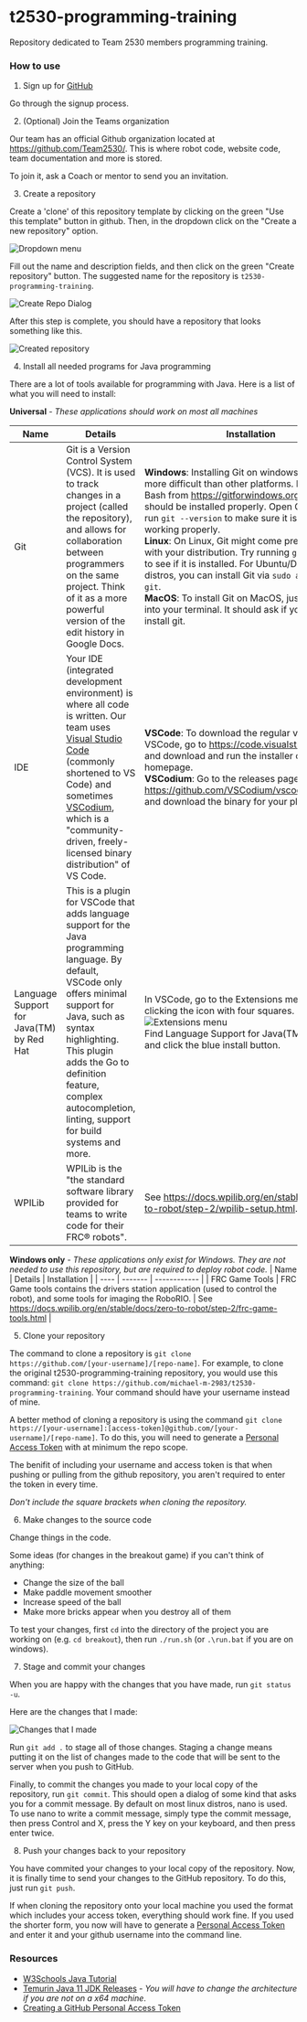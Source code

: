 # t2530-programming-training
Repository dedicated to Team 2530 members programming training.

### How to use

1) Sign up for [GitHub](https://github.com/signup)

Go through the signup process. 

2. (Optional) Join the Teams organization

Our team has an official Github organization located at https://github.com/Team2530/. This is where robot code, website code, team documentation and more is stored.

To join it, ask a Coach or mentor to send you an invitation.

3. Create a repository

Create a 'clone' of this repository template by clicking on the green "Use this template" button in github. Then, in the dropdown click on the "Create a new repository" option.

![Dropdown menu](assets/create-new-repo-1.png)

Fill out the name and description fields, and then click on the green "Create repository" button.
The suggested name for the repository is `t2530-programming-training`.

![Create Repo Dialog](assets/create-new-repo-2.png)

After this step is complete, you should have a repository that looks something like this.

![Created repository](assets/create-new-repo-3.png)

4. Install all needed programs for Java programming

There are a lot of tools available for programming with Java. Here is a list of what you will need to install:

**Universal** - *These applications should work on most all machines*

| Name | Details | Installation |
| ---- | ------- | ------------ |
| Git | Git is a Version Control System (VCS). It is used to track changes in a project (called the repository), and allows for collaboration between programmers on the same project. Think of it as a more powerful version of the edit history in Google Docs. | **Windows**: Installing Git on windows is a little bit more difficult than other platforms. Download Git Bash from https://gitforwindows.org/, and it should be installed properly. Open Git Bash and run `git --version` to make sure it is installed and working properly. <br/>**Linux**: On Linux, Git might come pre-installed with your distribution. Try running `git --version` to see if it is installed. For Ubuntu/Debian based distros, you can install Git via `sudo apt install git`. <br/>**MacOS**: To install Git on MacOS, just type `git` into your terminal. It should ask if you want to install git. |
| IDE | Your IDE (integrated development environment) is where all code is written. Our team uses [Visual Studio Code](https://code.visualstudio.com/) (commonly shortened to VS Code) and sometimes [VSCodium](https://vscodium.com/), which is a "community-driven, freely-licensed binary distribution" of VS Code. | **VSCode**: To download the regular version of VSCode, go to https://code.visualstudio.com/ and download and run the installer on the homepage. <br/> **VSCodium**: Go to the releases page at https://github.com/VSCodium/vscodium/releases and download the binary for your platform. |
| Language Support for Java(TM) by Red Hat | This is a plugin for VSCode that adds language support for the Java programming language. By default, VSCode only offers minimal support for Java, such as syntax highlighting. This plugin adds the Go to definition feature, complex autocompletion, linting, support for build systems and more. | In VSCode, go to the Extensions menu by clicking the icon with four squares. <br/>![Extensions menu](assets/java-extension-1.png)<br/> Find Language Support for Java(TM) by Red Hat, and click the blue install button.  |
| WPILib | WPILib is the "the standard software library provided for teams to write code for their FRC® robots". | See https://docs.wpilib.org/en/stable/docs/zero-to-robot/step-2/wpilib-setup.html. |

**Windows only** - *These applications only exist for Windows. They are not needed to use this repository, but are required to deploy robot code.*
| Name | Details | Installation |
| ---- | ------- | ------------ |
| FRC Game Tools | FRC Game tools contains the drivers station application (used to control the robot), and some tools for imaging the RoboRIO. | See https://docs.wpilib.org/en/stable/docs/zero-to-robot/step-2/frc-game-tools.html |

5. Clone your repository

The command to clone a repository is `git clone https://github.com/[your-username]/[repo-name]`. For example, to clone the original t2530-programming-training repository, you would use this command: `git clone https://github.com/michael-m-2983/t2530-programming-training`. Your command should have your username instead of mine.

A better method of cloning a repository is using the command `git clone https://[your-username]:[access-token]@github.com/[your-username]/[repo-name]`.
To do this, you will need to generate a [Personal Access Token](https://docs.github.com/en/authentication/keeping-your-account-and-data-secure/managing-your-personal-access-tokens#creating-a-personal-access-token-classic) with at minimum the repo scope.

The benifit of including your username and access token is that when pushing or pulling from the github repository, you aren't required to enter the token in every time.

*Don't include the square brackets when cloning the repository.*

6. Make changes to the source code

<!-- TODO: In a different markdown file, explain how to do some of these examples. -->

Change things in the code.

Some ideas (for changes in the breakout game) if you can't think of anything:
* Change the size of the ball
* Make paddle movement smoother
* Increase speed of the ball
* Make more bricks appear when you destroy all of them

To test your changes, first `cd` into the directory of the project you are working on (e.g. `cd breakout`), then run `./run.sh` (or `.\run.bat` if you are on windows).


7. Stage and commit your changes

When you are happy with the changes that you have made, run `git status -u`.

Here are the changes that I made:

![Changes that I made](assets/stage-and-commit-changes-1.png)

Run `git add .` to stage all of those changes. Staging a change means putting it on the list of changes made to the code that will be sent to the server when you push to GitHub.

<!-- TODO: A section on setting user.name and user.email -->

Finally, to commit the changes you made to your local copy of the repository, run `git commit`. This should open a dialog of some kind that asks you for a commit message. By default on most linux distros, nano is used. To use nano to write a commit message, simply type the commit message, then press Control and X, press the Y key on your keyboard, and then press enter twice. 

8. Push your changes back to your repository

You have commited your changes to your local copy of the repository. Now, it is finally time to send your changes to the GitHub repository.
To do this, just run `git push`. 

If when cloning the repository onto your local machine you used the format which includes your access token, everything should work fine. If you used the shorter form, you now will have to generate a [Personal Access Token](https://docs.github.com/en/authentication/keeping-your-account-and-data-secure/managing-your-personal-access-tokens#creating-a-personal-access-token-classic) and enter it and your github username into the command line.

### Resources
* [W3Schools Java Tutorial](https://w3schools.com/java)
* [Temurin Java 11 JDK Releases](https://adoptium.net/temurin/releases/?package=jdk&version=11&arch=x64) - *You will have to change the architecture if you are not on a x64 machine*.
* [Creating a GitHub Personal Access Token](https://docs.github.com/en/authentication/keeping-your-account-and-data-secure/managing-your-personal-access-tokens#creating-a-personal-access-token-classic)
